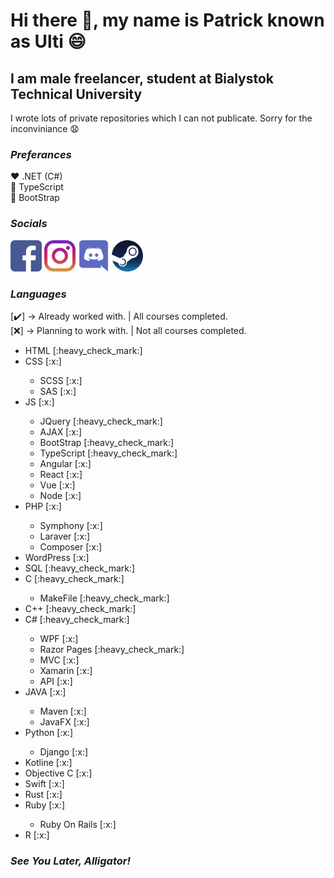 # Hi there 👋, my name is Patrick known as Ulti 😄

## I am male freelancer, student at Bialystok Technical University

I wrote lots of private repositories which I can not publicate. Sorry for the inconviniance :anguished:

### <i>Preferances</i>
:heart: .NET (C#)<br/>
:blue_heart: TypeScript<br/>
:purple_heart: BootStrap<br/>
  
### <i>Socials</i>

<a href="https://www.facebook.com/patryk.ulti/"><img src="./icons/facebook.png" width="50"/></a>
<a href="https://www.instagram.com/ulti_pl/"><img src="./icons/instagram.png" width="50"/></a>
<a href="https://discordapp.com/users/Ulti#8198"><img src="./icons/discord.png" width="50"/></a>
<a href="https://steamcommunity.com/id/ulti_pro/"><img src="./icons/steam.png" width="50"/></a>

### <i>Languages</i>

[:heavy_check_mark:] -> Already worked with. | All courses completed.<br/>
[:x:] -> Planning to work with. | Not all courses completed.<br/>

<ul>
  <li>HTML [:heavy_check_mark:]</li>
  <li>CSS [:x:]</li>
    <ul>
      <li>SCSS [:x:]</li>
      <li>SAS [:x:]</li>
    </ul>
  <li>JS [:x:]</li>
    <ul>
      <li>JQuery [:heavy_check_mark:]</li>
      <li>AJAX [:x:]</li>
      <li>BootStrap [:heavy_check_mark:]</li>
      <li>TypeScript [:heavy_check_mark:]</li>
      <li>Angular [:x:]</li>
      <li>React [:x:]</li>
      <li>Vue [:x:]</li>
      <li>Node [:x:]</li>
    </ul>
  <li>PHP [:x:]</li>
     <ul>
      <li>Symphony [:x:]</li>
      <li>Laraver [:x:]</li>
      <li>Composer [:x:]</li>
     </ul>
  <li>WordPress [:x:]</li>
  <li>SQL [:heavy_check_mark:]</li>
  <li>C [:heavy_check_mark:]</li>
     <ul>
        <li>MakeFile [:heavy_check_mark:]</li>
    </ul>
  <li>C++ [:heavy_check_mark:]</li>
  <li>C# [:heavy_check_mark:]</li>
     <ul>
        <li>WPF [:x:]</li>
        <li>Razor Pages [:heavy_check_mark:]</li>
        <li>MVC [:x:]</li>
        <li>Xamarin [:x:]</li>
        <li>API [:x:]</li>
     </ul>
  <li>JAVA [:x:]</li>
     <ul>
        <li>Maven [:x:]</li>
        <li>JavaFX [:x:]</li>
     </ul>
  <li>Python [:x:]</li>
     <ul>
        <li>Django [:x:]</li>
     </ul>
  <li>Kotline [:x:]</li>
  <li>Objective C [:x:]</li>
  <li>Swift [:x:]</li>
  <li>Rust [:x:]</li>
  <li>Ruby [:x:]</li>
     <ul>
        <li>Ruby On Rails [:x:]</li>
     </ul>
  <li>R [:x:]</li>
</ul>

### <i>See You Later, Alligator!</i>

